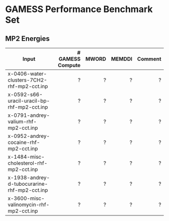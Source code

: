 # GAMESS Performance Benchmark Set

## MP2 Energies

|Input|# GAMESS Compute|MWORD|MEMDDI|Comment|
|-----|----------------:|-----:|------:|-------:|
|x-0406-water-clusters-7CH2-rhf-mp2-cct.inp|?|?|?|?|
|x-0592-s66-uracil-uracil-bp-rhf-mp2-cct.inp|?|?|?|?|
|x-0791-andrey-valium-rhf-mp2-cct.inp|?|?|?|?|
|x-0952-andrey-cocaine-rhf-mp2-cct.inp|?|?|?|?|
|x-1484-misc-cholesterol-rhf-mp2-cct.inp|?|?|?|?|
|x-1938-andrey-d-tubocurarine-rhf-mp2-cct.inp|?|?|?|?|
|x-3600-misc-valinomycin-rhf-mp2-cct.inp|?|?|?|?|